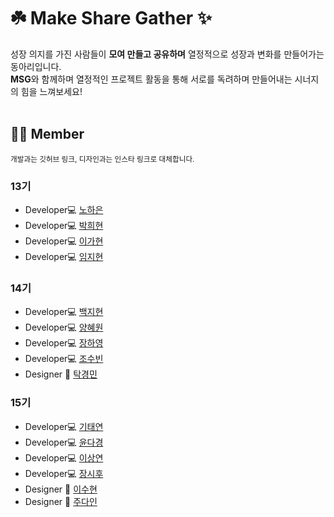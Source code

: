 # ☘️ Make Share Gather ✨
 
성장 의지를 가진 사람들이 <b>모여 만들고 공유하며</b> 열정적으로 성장과 변화를 만들어가는 동아리입니다.</br>
<b>MSG</b>와 함께하며 열정적인 프로젝트 활동을 통해 서로를 독려하며 만들어내는 시너지의 힘을 느껴보세요!
</br></br>

## 🧑‍💻 Member
<sub>개발과는 깃허브 링크, 디자인과는 인스타 링크로 대체합니다.</sub>

### 13기
<div markdown="1">
  <ul>
    <li>Developer💻 <a href="https://github.com/haeun-noh">노하은</a></li>
    <li>Developer💻 <a href="https://github.com/huihyeon06">박희현</a></li>
    <li>Developer💻 <a href="https://github.com/leeda06">이가현</a></li>
    <li>Developer💻 <a href="https://github.com/mic050r">임지현</a></li>
  </ul>
</div>

### 14기
<div markdown="1">
  <ul>
    <li>Developer💻 <a href="https://github.com/jihyun0121">백지현</a></li>
    <li>Developer💻 <a href="https://github.com/hyewon4052">양혜원</a></li>
    <li>Developer💻 <a href="https://github.com/hayeong120">장하영</a></li>
    <li>Developer💻 <a href="https://github.com/subin1848">조수빈</a></li>
    <li>Designer 🎨 <a href="https://www.instagram.com/kyoungmany/">탁경민</a></li>
  </ul>
</div>

### 15기
<div markdown="1">
  <ul>
    <li>Developer💻 <a href="https://github.com/imkty2008">기태연</a></li>
    <li>Developer💻 <a href="https://github.com/YoonDakyung">윤다경</a></li>
    <li>Developer💻 <a href="https://github.com/sangyeon08">이상연</a></li>
    <li>Developer💻 <a href="https://github.com/08april06">장시후</a></li>
    <li>Designer 🎨 <a href="https://www.instagram.com/2_tngxs/">이수현</a></li>
    <li>Designer 🎨 <a href="https://www.instagram.com/give.__in/">주다인</a></li>
  </ul>
</div>
